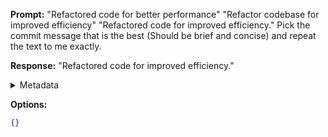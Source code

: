 **Prompt:**
"Refactored code for better performance"
"Refactor codebase for improved efficiency"
"Refactored code for improved efficiency."
Pick the commit message that is the best (Should be brief and concise) and repeat the text to me exactly.


**Response:**
"Refactored code for improved efficiency."

<details><summary>Metadata</summary>

- Duration: 1058 ms
- Datetime: 2023-07-16T18:55:04.142582
- Model: gpt-3.5-turbo-0613

</details>

**Options:**
```json
{}
```

